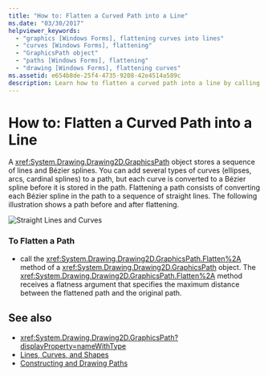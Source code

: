 ```yaml
---
title: "How to: Flatten a Curved Path into a Line"
ms.date: "03/30/2017"
helpviewer_keywords: 
  - "graphics [Windows Forms], flattening curves into lines"
  - "curves [Windows Forms], flattening"
  - "GraphicsPath object"
  - "paths [Windows Forms], flattening"
  - "drawing [Windows Forms], flattening curves"
ms.assetid: e654b8de-25f4-4735-9208-42e4514a589c
description: Learn how to flatten a curved path into a line by calling the Flatten method of a GraphicsPath object
---
```

# How to: Flatten a Curved Path into a Line
A <xref:System.Drawing.Drawing2D.GraphicsPath> object stores a sequence of lines and Bézier splines. You can add several types of curves (ellipses, arcs, cardinal splines) to a path, but each curve is converted to a Bézier spline before it is stored in the path. Flattening a path consists of converting each Bézier spline in the path to a sequence of straight lines. The following illustration shows a path before and after flattening.  
  
 ![Straight Lines and Curves](./media/aboutgdip02-art32a.gif "AboutGdip02_Art32A")  
  
### To Flatten a Path  
  
- call the <xref:System.Drawing.Drawing2D.GraphicsPath.Flatten%2A> method of a <xref:System.Drawing.Drawing2D.GraphicsPath> object. The <xref:System.Drawing.Drawing2D.GraphicsPath.Flatten%2A> method receives a flatness argument that specifies the maximum distance between the flattened path and the original path.  
  
## See also

- <xref:System.Drawing.Drawing2D.GraphicsPath?displayProperty=nameWithType>
- [Lines, Curves, and Shapes](lines-curves-and-shapes.md)
- [Constructing and Drawing Paths](constructing-and-drawing-paths.md)
